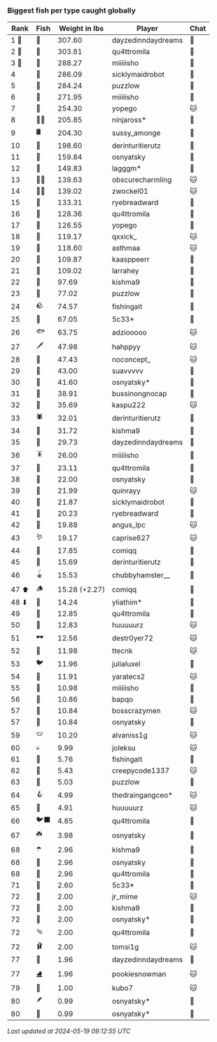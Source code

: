 ### Biggest fish per type caught globally
| Rank | Fish | Weight in lbs | Player | Chat |
|------|--------|-----------|---------|-------|
| 1 🥇  | 🦑 | 307.60 | dayzedinndaydreams | 🍞 |
| 2 🥈  | 🐳 | 303.81 | qu4ttromila | 🍞 |
| 3 🥉  | 🦈 | 288.27 | miiiiisho | 🍞 |
| 4  | 🦕 | 286.09 | sicklymaidrobot | 🍞 |
| 5  | 🐉 | 284.24 | puzzlow | 🍞 |
| 6  | 🐍 | 271.95 | miiiiisho | 🍞 |
| 7  | 🐢 | 254.30 | yopego | 🐱 |
| 8  | 🐻‍❄ | 205.85 | ninjaross* | 🍞 |
| 9  | 🛢️ | 204.30 | sussy_amonge | 🍞 |
| 10  | 🐙 | 198.60 | derinturitierutz | 🍞 |
| 11  | 🐋 | 159.84 | osnyatsky | 🍞 |
| 12  | 🐊 | 149.83 | lagggm* | 🍞 |
| 13  | 🧞‍♂ | 139.63 | obscurecharmling | 🐱 |
| 14  | 🧜‍♀️ | 139.02 | zwockel01 | 🐱 |
| 15  | 🦭 | 133.31 | ryebreadward | 🍞 |
| 16  | 🦪 | 128.36 | qu4ttromila | 🍞 |
| 17  | 🦞 | 126.55 | yopego | 🍞 |
| 18  | 🐬 | 119.17 | qxxick_ | 🐱 |
| 19  | 🧟 | 118.60 | asthmaa | 🐱 |
| 20  | 📱 | 109.87 | kaasppeerr | 🍞 |
| 21  | 🦇 | 109.02 | larrahey | 🍞 |
| 22  | 🪸 | 97.69 | kishma9 | 🍞 |
| 23  | 👑 | 77.02 | puzzlow | 🍞 |
| 24  | 🪨 | 74.57 | fishingalt | 🍞 |
| 25  | 🦐 | 67.05 | 5c33* | 🍞 |
| 26  | 🐟 | 63.75 | adziooooo | 🐱 |
| 27  | 🗡️ | 47.98 | hahppyy | 🐱 |
| 28  | 🐸 | 47.43 | noconcept_ | 🐱 |
| 29  | 🦫 | 43.00 | suavvvvv | 🍞 |
| 30  | 🐧 | 41.60 | osnyatsky* | 🍞 |
| 31  | 🦀 | 38.91 | bussinongnocap | 🍞 |
| 32  | 🐡 | 35.69 | kaspu222 | 🐱 |
| 33  | 🕷️ | 32.01 | derinturitierutz | 🍞 |
| 34  | 🥒 | 31.72 | kishma9 | 🍞 |
| 35  | 🧽 | 29.73 | dayzedinndaydreams | 🍞 |
| 36  | 🪳 | 26.00 | miiiiisho | 🍞 |
| 37  | 🎰 | 23.11 | qu4ttromila | 🍞 |
| 38  | 🦠 | 22.00 | osnyatsky | 🍞 |
| 39  | 🐠 | 21.99 | quinrayy | 🐱 |
| 40  | 🪼 | 21.87 | sicklymaidrobot | 🍞 |
| 41  | 🧭 | 20.23 | ryebreadward | 🍞 |
| 42  | 🦦 | 19.88 | angus_lpc | 🐱 |
| 43  | 🪱 | 19.17 | caprise627 | 🐱 |
| 44  | 🍄 | 17.85 | comiqq | 🍞 |
| 45  | 🦆 | 15.69 | derinturitierutz | 🍞 |
| 46  | 🪀 | 15.53 | chubbyhamster__ | 🍞 |
| 47 ⬆ | 🪵 | 15.28 (+2.27) | comiqq | 🍞 |
| 48 ⬇ | 🐌 | 14.24 | yliathim* | 🍞 |
| 49  | 🎱 | 12.85 | qu4ttromila | 🍞 |
| 50  | 🧃 | 12.83 | huuuuurz | 🐱 |
| 51  | 🕶️ | 12.56 | destr0yer72 | 🐱 |
| 52  | 👒 | 11.98 | ttecnk | 🐱 |
| 53  | 🐦 | 11.96 | julialuxel | 🍞 |
| 54  | 🧸 | 11.91 | yaratecs2 | 🐱 |
| 55  | 🧊 | 10.98 | miiiiisho | 🍞 |
| 56  | 🪹 | 10.86 | bapqo | 🍞 |
| 57  | 🦎 | 10.84 | bosscrazymen | 🐱 |
| 57  | 🪺 | 10.84 | osnyatsky | 🍞 |
| 59  | 🩲 | 10.20 | alvaniss1g | 🐱 |
| 60  | 💀 | 9.99 | joleksu | 🐱 |
| 61  | 🎏 | 5.76 | fishingalt | 🍞 |
| 62  | 🧵 | 5.43 | creepycode1337 | 🐱 |
| 63  | 🐚 | 5.03 | puzzlow | 🍞 |
| 64  | 🪝 | 4.99 | thedraingangceo* | 🐱 |
| 65  | 🥫 | 4.91 | huuuuurz | 🐱 |
| 66  | 🐦‍⬛ | 4.85 | qu4ttromila | 🍞 |
| 67  | ☘️ | 3.98 | osnyatsky | 🍞 |
| 68  | ☂️ | 2.96 | kishma9 | 🍞 |
| 68  | 🌹 | 2.96 | osnyatsky | 🍞 |
| 68  | 🥪 | 2.96 | qu4ttromila | 🍞 |
| 71  | 🍬 | 2.60 | 5c33* | 🍞 |
| 72  | 👢 | 2.00 | jr_mime | 🐱 |
| 72  | 👟 | 2.00 | kishma9 | 🍞 |
| 72  | 🧦 | 2.00 | osnyatsky* | 🍞 |
| 72  | 🩴 | 2.00 | qu4ttromila | 🍞 |
| 72  | 🩰 | 2.00 | tomsi1g | 🐱 |
| 77  | 🌿 | 1.96 | dayzedinndaydreams | 🍞 |
| 77  | ⛸️ | 1.96 | pookiesnowman | 🐱 |
| 79  | 🧤 | 1.00 | kubo7 | 🐱 |
| 80  | 🪶 | 0.99 | osnyatsky* | 🍞 |
| 80  | 🧣 | 0.99 | osnyatsky* | 🍞 |

_Last updated at 2024-05-19 09:12:55 UTC_